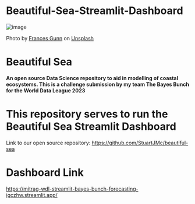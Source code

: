 # Beautiful-Sea-Streamlit-Dashboard
![image](imgs/frances-gunn-9dMzyieG4OI-unsplash.jpg)

Photo by <a href="https://unsplash.com/@francesgunn?utm_source=unsplash&utm_medium=referral&utm_content=creditCopyText">Frances Gunn</a> on <a href="https://unsplash.com/photos/9dMzyieG4OI?utm_source=unsplash&utm_medium=referral&utm_content=creditCopyText">Unsplash</a>
  
# Beautiful Sea
**An open source Data Science repository to aid in modelling of coastal ecosystems. This is a challenge submission by my team The Bayes Bunch for the World Data League 2023**

# This repository serves to run the Beautiful Sea Streamlit Dashboard
Link to our open source repository: https://github.com/StuartJMc/beautiful-sea

# Dashboard Link
https://mitrag-wdl-streamlit-bayes-bunch-forecasting-igczhw.streamlit.app/
